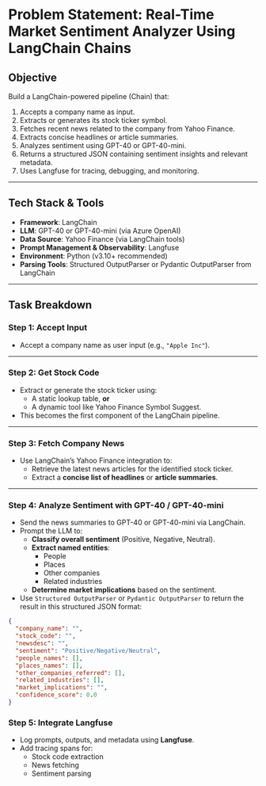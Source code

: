 # Problem Statement: Real-Time Market Sentiment Analyzer Using LangChain Chains

## Objective

Build a LangChain-powered pipeline (Chain) that:

1. Accepts a company name as input.
2. Extracts or generates its stock ticker symbol.
3. Fetches recent news related to the company from Yahoo Finance.
4. Extracts concise headlines or article summaries.
5. Analyzes sentiment using GPT-40 or GPT-40-mini.
6. Returns a structured JSON containing sentiment insights and relevant metadata.
7. Uses Langfuse for tracing, debugging, and monitoring.

---

## Tech Stack & Tools

- **Framework**: LangChain  
- **LLM**: GPT-40 or GPT-40-mini (via Azure OpenAI)  
- **Data Source**: Yahoo Finance (via LangChain tools)  
- **Prompt Management & Observability**: Langfuse  
- **Environment**: Python (v3.10+ recommended)  
- **Parsing Tools**: Structured OutputParser or Pydantic OutputParser from LangChain

---

## Task Breakdown

### Step 1: Accept Input

- Accept a company name as user input (e.g., `"Apple Inc"`).

---

### Step 2: Get Stock Code

- Extract or generate the stock ticker using:
  - A static lookup table, **or**
  - A dynamic tool like Yahoo Finance Symbol Suggest.
- This becomes the first component of the LangChain pipeline.

---

### Step 3: Fetch Company News

- Use LangChain’s Yahoo Finance integration to:
  - Retrieve the latest news articles for the identified stock ticker.
  - Extract a **concise list of headlines** or **article summaries**.

---

### Step 4: Analyze Sentiment with GPT-40 / GPT-40-mini

- Send the news summaries to GPT-40 or GPT-40-mini via LangChain.
- Prompt the LLM to:
  - **Classify overall sentiment** (Positive, Negative, Neutral).
  - **Extract named entities**:
    - People
    - Places
    - Other companies
    - Related industries
  - **Determine market implications** based on the sentiment.
- Use `Structured OutputParser` or `Pydantic OutputParser` to return the result in this structured JSON format:

```json
{
  "company_name": "",
  "stock_code": "",
  "newsdesc": "",
  "sentiment": "Positive/Negative/Neutral",
  "people_names": [],
  "places_names": [],
  "other_companies_referred": [],
  "related_industries": [],
  "market_implications": "",
  "confidence_score": 0.0
}
```

### Step 5: Integrate Langfuse

- Log prompts, outputs, and metadata using **Langfuse**.
- Add tracing spans for:
  - Stock code extraction
  - News fetching
  - Sentiment parsing